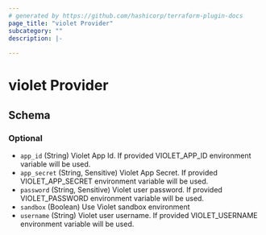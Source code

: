 ```yaml
---
# generated by https://github.com/hashicorp/terraform-plugin-docs
page_title: "violet Provider"
subcategory: ""
description: |-
  
---
```


# violet Provider





<!-- schema generated by tfplugindocs -->
## Schema

### Optional

- `app_id` (String) Violet App Id. If provided VIOLET_APP_ID environment variable will be used.
- `app_secret` (String, Sensitive) Violet App Secret. If provided VIOLET_APP_SECRET environment variable will be used.
- `password` (String, Sensitive) Violet user password. If provided VIOLET_PASSWORD environment variable will be used.
- `sandbox` (Boolean) Use Violet sandbox environment
- `username` (String) Violet user username. If provided VIOLET_USERNAME environment variable will be used.
